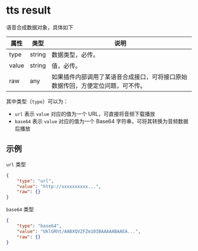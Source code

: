 # tts result

语音合成数据对象，具体如下

| 属性 | 类型 | 说明 |
| --- | --- | --- |
| type | string | 数据类型，必传。 |
| value | string | 值，必传。 |
| raw | any | 如果插件内部调用了某语音合成接口，可将接口原始数据传回，方便定位问题，可不传。|

其中类型（`type`）可以为：

* `url`  表示 `value` 对应的值为一个 URL，可直接将音频下载播放
* `base64` 表示 `value` 对应的值为一个 Base64 字符串，可将其转换为音频数据后播放

## 示例

`url` 类型

```json
{
    "type": "url",
    "value": "http://xxxxxxxxxx...",
    "raw": {}
}
```

`base64` 类型

```json
{
    "type": "base64",
    "value": "UklGRht/AABXQVZFZm10IBAAAAABAAEA...",
    "raw": {}
}
```